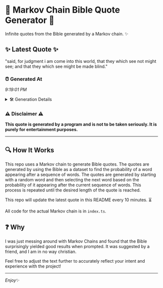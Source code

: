# 📖 Markov Chain Bible Quote Generator 📖

Infinite quotes from the Bible generated by a Markov chain. ✨

## ✨ Latest Quote ✨
"said, for judgment i am come into this world, that they which see not might see; and that they which see might be made blind."

### ⏰ Generated At
*9:19:01 PM*

<details>
    <summary>🛠️ Generation Details</summary>
    <p>
        <strong>🌱 Seed:</strong> said,<br>
        <strong>🔄 Iterations:</strong> 24<br>
        <strong>📜 Context History:</strong><br>[ said, ]: for<br>[ said,, for ]: judgment<br>[ said,, for, judgment ]: i<br>[ said,, for, judgment, i ]: am<br>[ said,, for, judgment, i, am ]: come<br>[ said,, for, judgment, i, am, come ]: into<br>[ for, judgment, i, am, come, into ]: this<br>[ judgment, i, am, come, into, this ]: world,<br>[ i, am, come, into, this, world, ]: that<br>[ am, come, into, this, world,, that ]: they<br>[ come, into, this, world,, that, they ]: which<br>[ into, this, world,, that, they, which ]: see<br>[ this, world,, that, they, which, see ]: not<br>[ world,, that, they, which, see, not ]: might<br>[ that, they, which, see, not, might ]: see;<br>[ they, which, see, not, might, see; ]: and<br>[ which, see, not, might, see;, and ]: that<br>[ see, not, might, see;, and, that ]: they<br>[ not, might, see;, and, that, they ]: which<br>[ might, see;, and, that, they, which ]: see<br>[ see;, and, that, they, which, see ]: might<br>[ and, that, they, which, see, might ]: be<br>[ that, they, which, see, might, be ]: made<br>[ they, which, see, might, be, made ]: blind.<br>
    </p>
</details>

### ⚠️ Disclaimer ⚠️
**This quote is generated by a program and is not to be taken seriously. It is purely for entertainment purposes.**

---

## 🔍 How It Works

This repo uses a Markov chain to generate Bible quotes. The quotes are generated by using the Bible as a dataset to find the probability of a word appearing after a sequence of words. The quotes are generated by starting with a random word and then selecting the next word based on the probability of it appearing after the current sequence of words. This process is repeated until the desired length of the quote is reached.

This repo will update the latest quote in this README every 10 minutes. ⏳

All code for the actual Markov chain is in `index.ts`.

## ❓ Why

I was just messing around with Markov Chains and found that the Bible surprisingly yielded good results when prompted. 
It was suggested by a friend, and I am in no way christian.

Feel free to adjust the text further to accurately reflect your intent and experience with the project!

---

*Enjoy*✨
